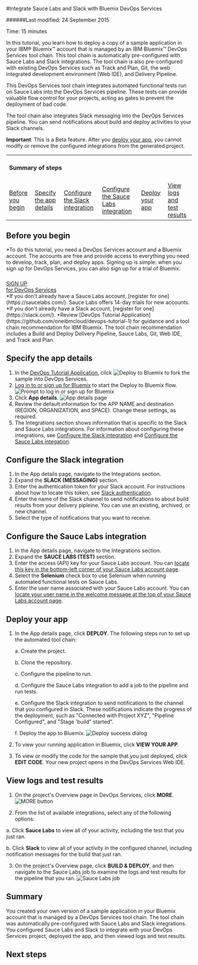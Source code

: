 #Integrate Sauce Labs and Slack with Bluemix DevOps Services

######Last modified: 24 September 2015

Time: 15 minutes 

In this tutorial, you learn how to deploy a copy of a sample application in your IBM&reg; Bluemix&trade; account that is managed by an IBM Bluemix&trade; DevOps Services tool chain. This tool chain is automatically pre-configured with Sauce Labs and Slack integrations. The tool chain is also pre-configured with existing DevOps Services such as Track and Plan, Git, the web integrated development environment (Web IDE), and Delivery Pipeline.

This DevOps Services tool chain integrates automated functional tests run on Sauce Labs into the DevOps Services pipeline. These tests can provide valuable flow control for your projects, acting as gates to prevent the deployment of bad code.

The tool chain also integrates Slack messaging into the DevOps Services pipeline. You can send notifications about build and deploy activities to your Slack channels. 

**Important**: This is a Beta feature. After you [deploy your app](#deploy_app), you cannot modify or remove the configured integrations from the generated project.

<div class="table-of-contents">
 <table>
   <tr>
     <td colspan="6"><h4>Summary of steps</h4></td>
   </tr>
   <tr>
     <td><a href="#prereq">Before you begin</a></td>
     <td><a href="#app_details">Specify the app details</a></td>
     <td><a href="#configure_slack">Configure the Slack integration</a></td>
     <td><a href="#configure_sauce_labs">Configure the Sauce Labs integration</a></td>
     <td><a href="#deploy_app">Deploy your app</a></td>
     <td><a href="#view_results">View logs and test results</a></td>
   </tr>
 </table>
</div>

<a name='prereq'></a>
## Before you begin

*To do this tutorial, you need a DevOps Services account and a Bluemix account. The accounts are free and provide access to everything you need to develop, track, plan, and deploy apps. Signing up is simple: when you sign up for DevOps Services, you can also sign up for a trial of Bluemix.

<h5> </h5>
<div class="container-fluid small_bottom_space">
   <div class="row pbl button-links" id="overview-links">
		<a href="https://login.jazz.net/psso/proxy/jazzregister?redirect_uri=https%3A%2F%2Fhub.jazz.net%2F" target="_blank" alt-text="Sign up"> 
			<div class="hollowButton">SIGN UP<div class="extra-title">for DevOps Services </div>
			</div>
		</a>
   </div>
</div>
*If you don't already have a Sauce Labs account, [register for one](https://saucelabs.com/). Sauce Labs offers 14-day trials for new accounts.
*If you don't already have a Slack account, [register for one](https://slack.com/).
*Review [DevOps Tutorial Application](https://github.com/oneibmcloud/devops-tutorial-1) for guidance and a tool chain recommendation for IBM Bluemix. The tool chain recommendation includes a Build and Deploy Delivery Pipeline, Sauce Labs, Git, Web IDE, and Track and Plan.

<a name='app_details'></a>
## Specify the app details

1. In the [DevOps Tutorial Application](https://github.com/oneibmcloud/devops-tutorial-1), click <img class="inline" src="./images/deploy-button.png"  alt="Deploy to Bluemix"> to fork the sample into DevOps Services. 
2. [Log in to or sign up for Bluemix](http://bluemix.net/) to start the Deploy to Bluemix flow.
![Prompt to log in or sign up for Bluemix][1]
3. Click **App details**. 
![App details page][2]
4. Review the default information for the APP NAME and destination (REGION, ORGANIZATION, and SPACE). Change these settings, as required.
5. The Integrations section shows information that is specific to the Slack and Sauce Labs integrations. For information about configuring these integrations, see [Configure the Slack integration](#configure_slack) and [Configure the Sauce Labs integation](#configure_sauce_labs).


<a name='configure_slack'></a>
## Configure the Slack integration

1. In the App details page, navigate to the Integrations section. 
2. Expand the **SLACK (MESSAGING)** section.
3. Enter the authentication token for your Slack account. For instructions about how to locate this token, see [Slack authentication](https://api.slack.com/web#authentication).
4. Enter the name of the Slack channel to send notifications to about build results from your delivery pipleine. You can use an existing, archived, or new channel.
5. Select the type of notifications that you want to receive.
	

<a name='configure_sauce_labs'></a>
## Configure the Sauce Labs integration

1. In the App details page, navigate to the Integrations section. 
2. Expand the **SAUCE LABS (TEST)** section.
3. Enter the access (API) key for your Sauce Labs account. You can [locate this key in the bottom-left corner of your Sauce Labs account page](https://saucelabs.com/account).
4. Select the **Selenium** check box to use Selenium when running automated functional tests on Sauce Labs.
3. Enter the user name associated with your Sauce Labs account. You can [locate your user name in the welcome message at the top of your Sauce Labs account page](https://saucelabs.com/account).


<a name='deploy_app'></a>
## Deploy your app

1. In the App details page, click **DEPLOY**. The following steps run to set up the automated tool chain:

   a. Create the project.
   
   b. Clone the repository.
   
   c. Configure the pipeline to run.
   
   d. Configure the Sauce Labs integration to add a job to the pipeline and run tests.
   
   e. Configure the Slack integration to send notifications to the channel that you configured in Slack. These notifications indicate the progress of the deployment, such as "Connected with Project XYZ", "Pipeline Configured", and "Stage 'build" started".
   
   f. Deploy the app to Bluemix.
   ![Deploy success dialog][3] 
   
2. To view your running application in Bluemix, click **VIEW YOUR APP**. 

3. To view or modify the code for the sample that you just deployed, click **EDIT CODE**. Your new project opens in the DevOps Services Web IDE.
 


<a name='view_results'></a>
## View logs and test results

1. On the project's Overview page in DevOps Services, click **MORE**. 
![MORE button][4]

2. From the list of available integrations, select any of the following options:  

  a. Click **Sauce Labs** to view all of your activity, including the test that you just ran.

  b. Click **Slack** to view all of your activity in the configured channel, including notification messages for the build that just ran.
    
3. On the project's Overview page, click **BUILD & DEPLOY**, and then navigate to the Sauce Labs job to examine the logs and test results for the pipeline that you ran.
![Sauce Labs job][5]


<a name='summary'></a>
## Summary

You created your own version of a sample application in your Bluemix account that is managed by a DevOps Services tool chain. The tool chain was automatically pre-configured with Sauce Labs and Slack integrations. You configured Sauce Labs and Slack to integrate with your DevOps Services project, deployed the app, and then viewed logs and test results.


<a name='next_steps'></a>
## Next steps


[1]: /tutorials/integrations_ui/images/bm_login.png
[2]: /tutorials/integrations_ui/images/app_details_page.png
[3]: /tutorials/integrations_ui/images/deploy_success.png
[4]: /tutorials/integrations_ui/images/more.png
[5]: /tutorials/integrations_ui/images/sauce_labs_job.png